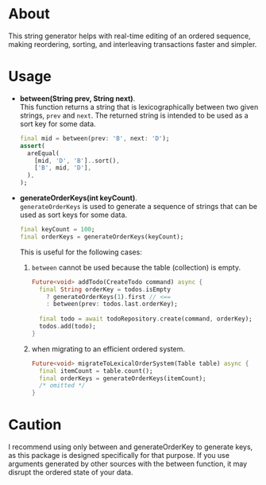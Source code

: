 # About

This string generator helps with real-time editing of an ordered sequence, making reordering, sorting, and interleaving transactions faster and simpler.


# Usage

- **between(String prev, String next)**.    
This function returns a string that is lexicographically between two given strings, `prev` and `next`. The returned string is intended to be used as a sort key for some data.

  ```dart
  final mid = between(prev: 'B', next: 'D');
  assert(
    areEqual(
      [mid, 'D', 'B']..sort(),
      ['B', mid, 'D'],
    ),
  );
  ```

- **generateOrderKeys(int keyCount)**.   
`generateOrderKeys` is used to generate a sequence of strings that can be used as sort keys for some data.

  ```dart
  final keyCount = 100; 
  final orderKeys = generateOrderKeys(keyCount);
  ```
  This is useful for the following cases:

  1. `between` cannot be used because the table (collection) is empty.

     ```dart
     Future<void> addTodo(CreateTodo command) async {
       final String orderKey = todos.isEmpty 
         ? generateOrderKeys(1).first // <==
         : between(prev: todos.last.orderKey);
       
       final todo = await todoRepository.create(command, orderKey);
       todos.add(todo);
     }
     ```

  2. when migrating to an efficient ordered system.

     ```dart
     Future<void> migrateToLexicalOrderSystem(Table table) async {
       final itemCount = table.count();
       final orderKeys = generateOrderKeys(itemCount);
       /* omitted */
     }
     ```

# Caution

I recommend using only between and generateOrderKey to generate keys, as this package is designed specifically for that purpose. If you use arguments generated by other sources with the between function, it may disrupt the ordered state of your data.
